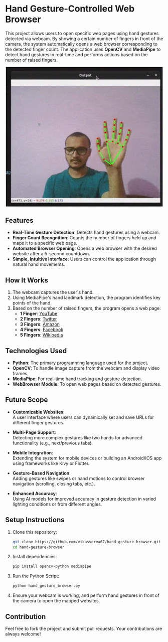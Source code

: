 # Hand Gesture-Controlled Web Browser

This project allows users to open specific web pages using hand gestures detected via webcam. By showing a certain number of fingers in front of the camera, the system automatically opens a web browser corresponding to the detected finger count. The application uses **OpenCV** and **MediaPipe** to detect hand gestures in real-time and performs actions based on the number of raised fingers.


<p align="center">
  <img src="./images/output.webp" alt="output" width="500"/>
</p>



## Features

- **Real-Time Gesture Detection**: Detects hand gestures using a webcam.
- **Finger Count Recognition**: Counts the number of fingers held up and maps it to a specific web page.
- **Automated Browser Opening**: Opens a web browser with the desired website after a 5-second countdown.
- **Simple, Intuitive Interface**: Users can control the application through natural hand movements.

## How It Works

1. The webcam captures the user's hand.
2. Using MediaPipe's hand landmark detection, the program identifies key points of the hand.
3. Based on the number of raised fingers, the program opens a web page:
   - **1 Finger**: [YouTube](https://www.youtube.com)
   - **2 Fingers**: [Twitter](https://www.twitter.com)
   - **3 Fingers**: [Amazon](https://www.amazon.in)
   - **4 Fingers**: [Facebook](https://www.facebook.com)
   - **5 Fingers**: [Wikipedia](https://www.wikipedia.com)

## Technologies Used

- **Python**: The primary programming language used for the project.
- **OpenCV**: To handle image capture from the webcam and display video frames.
- **MediaPipe**: For real-time hand tracking and gesture detection.
- **WebBrowser Module**: To open web pages based on detected gestures.

## Future Scope

- **Customizable Websites**:  
  A user interface where users can dynamically set and save URLs for different finger gestures.

- **Multi-Page Support**:  
  Detecting more complex gestures like two hands for advanced functionality (e.g., next/previous tabs).

- **Mobile Integration**:  
  Extending the system for mobile devices or building an Android/iOS app using frameworks like Kivy or Flutter.

- **Gesture-Based Navigation**:  
  Adding gestures like swipes or hand motions to control browser navigation (scrolling, closing tabs, etc.).

- **Enhanced Accuracy**:  
  Using AI models for improved accuracy in gesture detection in varied lighting conditions or from different angles.

## Setup Instructions

1. Clone this repository:

   ```bash
   git clone https://github.com/vikasverma67/hand-gesture-browser.git
   cd hand-gesture-browser
   
2. Install dependencies:

    ```bash
    pip install opencv-python mediapipe
    
3. Run the Python Script:

    ```bash
    python hand_gesture_browser.py
    
4. Ensure your webcam is working, and perform hand gestures in front of the camera to open the mapped websites.

## Contribution

Feel free to fork the project and submit pull requests. Your contributions are always welcome!
